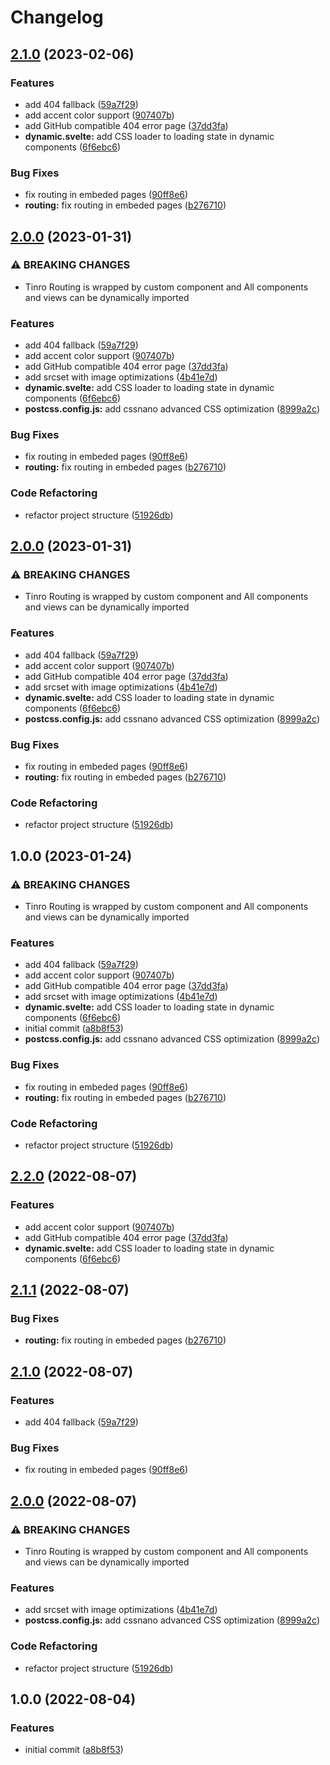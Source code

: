 # Changelog

## [2.1.0](https://github.com/Rajaniraiyn/modern-web-boilerplate/compare/v2.0.0...v2.1.0) (2023-02-06)


### Features

* add 404 fallback ([59a7f29](https://github.com/Rajaniraiyn/modern-web-boilerplate/commit/59a7f299d049bf7e2fd782600d4fdad3e4662f88))
* add accent color support ([907407b](https://github.com/Rajaniraiyn/modern-web-boilerplate/commit/907407bef3fbb6c2aaa5b15f06c45592e3fbe329))
* add GitHub compatible 404 error page ([37dd3fa](https://github.com/Rajaniraiyn/modern-web-boilerplate/commit/37dd3fa8535d796bcec9b1c31a0fd4a11f5fcd8f))
* **dynamic.svelte:** add CSS loader to loading state in dynamic components ([6f6ebc6](https://github.com/Rajaniraiyn/modern-web-boilerplate/commit/6f6ebc6bf3c3acd19271d35b1c44dbe2daf6baec))


### Bug Fixes

* fix routing in embeded pages ([90ff8e6](https://github.com/Rajaniraiyn/modern-web-boilerplate/commit/90ff8e6f1d4b792c21870dda57d25b59599f8775))
* **routing:** fix routing in embeded pages ([b276710](https://github.com/Rajaniraiyn/modern-web-boilerplate/commit/b276710f19d855b481df33a0b85c92af54479b81))

## [2.0.0](https://github.com/Rajaniraiyn/modern-web-boilerplate/compare/v1.0.0...v2.0.0) (2023-01-31)


### ⚠ BREAKING CHANGES

* Tinro Routing is wrapped by custom component and All components and views can be dynamically imported

### Features

* add 404 fallback ([59a7f29](https://github.com/Rajaniraiyn/modern-web-boilerplate/commit/59a7f299d049bf7e2fd782600d4fdad3e4662f88))
* add accent color support ([907407b](https://github.com/Rajaniraiyn/modern-web-boilerplate/commit/907407bef3fbb6c2aaa5b15f06c45592e3fbe329))
* add GitHub compatible 404 error page ([37dd3fa](https://github.com/Rajaniraiyn/modern-web-boilerplate/commit/37dd3fa8535d796bcec9b1c31a0fd4a11f5fcd8f))
* add srcset with image optimizations ([4b41e7d](https://github.com/Rajaniraiyn/modern-web-boilerplate/commit/4b41e7d73cd02a17a0837fdcee8a243ec55e06aa))
* **dynamic.svelte:** add CSS loader to loading state in dynamic components ([6f6ebc6](https://github.com/Rajaniraiyn/modern-web-boilerplate/commit/6f6ebc6bf3c3acd19271d35b1c44dbe2daf6baec))
* **postcss.config.js:** add cssnano advanced CSS optimization ([8999a2c](https://github.com/Rajaniraiyn/modern-web-boilerplate/commit/8999a2cd0352804add32ac747dc17409a19e34fb))


### Bug Fixes

* fix routing in embeded pages ([90ff8e6](https://github.com/Rajaniraiyn/modern-web-boilerplate/commit/90ff8e6f1d4b792c21870dda57d25b59599f8775))
* **routing:** fix routing in embeded pages ([b276710](https://github.com/Rajaniraiyn/modern-web-boilerplate/commit/b276710f19d855b481df33a0b85c92af54479b81))


### Code Refactoring

* refactor project structure ([51926db](https://github.com/Rajaniraiyn/modern-web-boilerplate/commit/51926db1daba915daf1e1bb2394aa38f62747ffe))

## [2.0.0](https://github.com/Rajaniraiyn/modern-web-boilerplate/compare/v1.0.0...v2.0.0) (2023-01-31)


### ⚠ BREAKING CHANGES

* Tinro Routing is wrapped by custom component and All components and views can be dynamically imported

### Features

* add 404 fallback ([59a7f29](https://github.com/Rajaniraiyn/modern-web-boilerplate/commit/59a7f299d049bf7e2fd782600d4fdad3e4662f88))
* add accent color support ([907407b](https://github.com/Rajaniraiyn/modern-web-boilerplate/commit/907407bef3fbb6c2aaa5b15f06c45592e3fbe329))
* add GitHub compatible 404 error page ([37dd3fa](https://github.com/Rajaniraiyn/modern-web-boilerplate/commit/37dd3fa8535d796bcec9b1c31a0fd4a11f5fcd8f))
* add srcset with image optimizations ([4b41e7d](https://github.com/Rajaniraiyn/modern-web-boilerplate/commit/4b41e7d73cd02a17a0837fdcee8a243ec55e06aa))
* **dynamic.svelte:** add CSS loader to loading state in dynamic components ([6f6ebc6](https://github.com/Rajaniraiyn/modern-web-boilerplate/commit/6f6ebc6bf3c3acd19271d35b1c44dbe2daf6baec))
* **postcss.config.js:** add cssnano advanced CSS optimization ([8999a2c](https://github.com/Rajaniraiyn/modern-web-boilerplate/commit/8999a2cd0352804add32ac747dc17409a19e34fb))


### Bug Fixes

* fix routing in embeded pages ([90ff8e6](https://github.com/Rajaniraiyn/modern-web-boilerplate/commit/90ff8e6f1d4b792c21870dda57d25b59599f8775))
* **routing:** fix routing in embeded pages ([b276710](https://github.com/Rajaniraiyn/modern-web-boilerplate/commit/b276710f19d855b481df33a0b85c92af54479b81))


### Code Refactoring

* refactor project structure ([51926db](https://github.com/Rajaniraiyn/modern-web-boilerplate/commit/51926db1daba915daf1e1bb2394aa38f62747ffe))

## 1.0.0 (2023-01-24)


### ⚠ BREAKING CHANGES

* Tinro Routing is wrapped by custom component and All components and views can be dynamically imported

### Features

* add 404 fallback ([59a7f29](https://github.com/Rajaniraiyn/modern-web-boilerplate/commit/59a7f299d049bf7e2fd782600d4fdad3e4662f88))
* add accent color support ([907407b](https://github.com/Rajaniraiyn/modern-web-boilerplate/commit/907407bef3fbb6c2aaa5b15f06c45592e3fbe329))
* add GitHub compatible 404 error page ([37dd3fa](https://github.com/Rajaniraiyn/modern-web-boilerplate/commit/37dd3fa8535d796bcec9b1c31a0fd4a11f5fcd8f))
* add srcset with image optimizations ([4b41e7d](https://github.com/Rajaniraiyn/modern-web-boilerplate/commit/4b41e7d73cd02a17a0837fdcee8a243ec55e06aa))
* **dynamic.svelte:** add CSS loader to loading state in dynamic components ([6f6ebc6](https://github.com/Rajaniraiyn/modern-web-boilerplate/commit/6f6ebc6bf3c3acd19271d35b1c44dbe2daf6baec))
* initial commit ([a8b8f53](https://github.com/Rajaniraiyn/modern-web-boilerplate/commit/a8b8f53e8aace9e5d4eb1befe8dffecbd0f4d323))
* **postcss.config.js:** add cssnano advanced CSS optimization ([8999a2c](https://github.com/Rajaniraiyn/modern-web-boilerplate/commit/8999a2cd0352804add32ac747dc17409a19e34fb))


### Bug Fixes

* fix routing in embeded pages ([90ff8e6](https://github.com/Rajaniraiyn/modern-web-boilerplate/commit/90ff8e6f1d4b792c21870dda57d25b59599f8775))
* **routing:** fix routing in embeded pages ([b276710](https://github.com/Rajaniraiyn/modern-web-boilerplate/commit/b276710f19d855b481df33a0b85c92af54479b81))


### Code Refactoring

* refactor project structure ([51926db](https://github.com/Rajaniraiyn/modern-web-boilerplate/commit/51926db1daba915daf1e1bb2394aa38f62747ffe))

## [2.2.0](https://github.com/Rajaniraiyn/modern-web-boilerplate/compare/v2.1.1...v2.2.0) (2022-08-07)


### Features

* add accent color support ([907407b](https://github.com/Rajaniraiyn/modern-web-boilerplate/commit/907407bef3fbb6c2aaa5b15f06c45592e3fbe329))
* add GitHub compatible 404 error page ([37dd3fa](https://github.com/Rajaniraiyn/modern-web-boilerplate/commit/37dd3fa8535d796bcec9b1c31a0fd4a11f5fcd8f))
* **dynamic.svelte:** add CSS loader to loading state in dynamic components ([6f6ebc6](https://github.com/Rajaniraiyn/modern-web-boilerplate/commit/6f6ebc6bf3c3acd19271d35b1c44dbe2daf6baec))

## [2.1.1](https://github.com/Rajaniraiyn/modern-web-boilerplate/compare/v2.1.0...v2.1.1) (2022-08-07)

### Bug Fixes

- **routing:** fix routing in embeded pages ([b276710](https://github.com/Rajaniraiyn/modern-web-boilerplate/commit/b276710f19d855b481df33a0b85c92af54479b81))

## [2.1.0](https://github.com/Rajaniraiyn/modern-web-boilerplate/compare/v2.0.0...v2.1.0) (2022-08-07)

### Features

- add 404 fallback ([59a7f29](https://github.com/Rajaniraiyn/modern-web-boilerplate/commit/59a7f299d049bf7e2fd782600d4fdad3e4662f88))

### Bug Fixes

- fix routing in embeded pages ([90ff8e6](https://github.com/Rajaniraiyn/modern-web-boilerplate/commit/90ff8e6f1d4b792c21870dda57d25b59599f8775))

## [2.0.0](https://github.com/Rajaniraiyn/modern-web-boilerplate/compare/v1.0.0...v2.0.0) (2022-08-07)

### ⚠ BREAKING CHANGES

- Tinro Routing is wrapped by custom component and All components and views can be dynamically imported

### Features

- add srcset with image optimizations ([4b41e7d](https://github.com/Rajaniraiyn/modern-web-boilerplate/commit/4b41e7d73cd02a17a0837fdcee8a243ec55e06aa))
- **postcss.config.js:** add cssnano advanced CSS optimization ([8999a2c](https://github.com/Rajaniraiyn/modern-web-boilerplate/commit/8999a2cd0352804add32ac747dc17409a19e34fb))

### Code Refactoring

- refactor project structure ([51926db](https://github.com/Rajaniraiyn/modern-web-boilerplate/commit/51926db1daba915daf1e1bb2394aa38f62747ffe))

## 1.0.0 (2022-08-04)

### Features

- initial commit ([a8b8f53](https://github.com/Rajaniraiyn/modern-web-boilerplate/commit/a8b8f53e8aace9e5d4eb1befe8dffecbd0f4d323))
